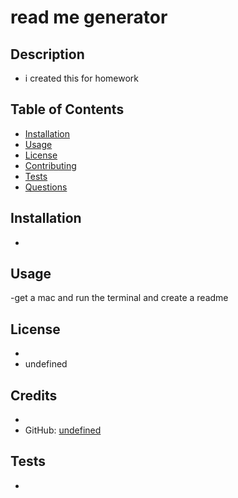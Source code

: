 # read me generator

  ## Description
- i created this for homework

## Table of Contents


- [Installation](#installation)
- [Usage](#usage)
- [License](#license)
- [Contributing](#contributing)
- [Tests](#tests)
- [Questions](#questions)

## Installation

- 

## Usage


-get a mac and run the terminal and create a readme 

## License


- 
- undefined


## Credits

- 
-  GitHub: [undefined](https://github.com/undefined)



## Tests

- 



